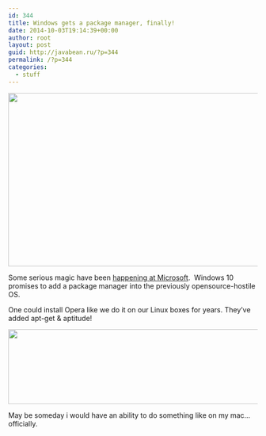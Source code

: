 ```yaml
---
id: 344
title: Windows gets a package manager, finally!
date: 2014-10-03T19:14:39+00:00
author: root
layout: post
guid: http://javabean.ru/?p=344
permalink: /?p=344
categories:
  - stuff
---
```

<img class="alignleft" src="http://habrastorage.org/files/0b1/e8e/a42/0b1e8ea42d524fae9083195900a330c5.png" alt="" width="650" height="350" />
  
Some serious magic have been <a href="http://habrahabr.ru/post/239155/" target="_blank">happening at Microsoft</a>.  Windows 10 promises to add a package manager into the previously opensource-hostile OS.

One could install Opera like we do it on our Linux boxes for years. They&#8217;ve added apt-get & aptitude!

<img class="aligncenter" src="http://habrastorage.org/files/e26/63d/320/e2663d3200014b7e82c321953e7e799c.png" alt="" width="701" height="151" />

May be someday i would have an ability to do something like on my mac&#8230; officially.